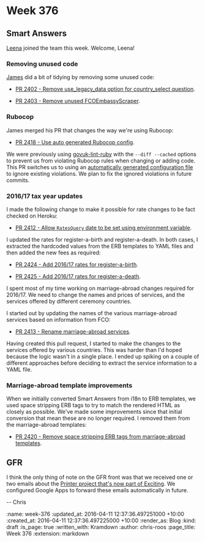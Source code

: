 Week 376
========

## Smart Answers

[Leena][leena-gupte] joined the team this week. Welcome, Leena!

### Removing unused code

[James][james-mead] did a bit of tidying by removing some unused code:

* [PR 2402 - Remove use_legacy_data option for country_select question][smart-answers-pr-2402].

* [PR 2403 - Remove unused FCOEmbassyScraper][smart-answers-pr-2403].

### Rubocop

James merged his PR that changes the way we're using Rubocop:

* [PR 2418 - Use auto generated Rubocop config][smart-answers-pr-2418].

We were previously using [govuk-lint-ruby][govuk-lint-ruby] with the `--diff --cached` options to prevent us from violating Rubocop rules when changing or adding code. This PR switches us to using an [automatically generated configuration file][rubocop-auto-generated-config] to ignore existing violations. We plan to fix the ignored violations in future commits.

### 2016/17 tax year updates

I made the following change to make it possible for rate changes to be fact checked on Heroku:

* [PR 2412 - Allow `RatesQuery` date to be set using environment variable][smart-answers-pr-2412].

I updated the rates for register-a-birth and register-a-death. In both cases, I extracted the hardcoded values from the ERB templates to YAML files and then added the new fees as required:

* [PR 2424 - Add 2016/17 rates for register-a-birth][smart-answers-pr-2424].

* [PR 2425 - Add 2016/17 rates for register-a-death][smart-answers-pr-2425].

I spent most of my time working on marriage-abroad changes required for 2016/17. We need to change the names and prices of services, and the services offered by different ceremony countries.

I started out by updating the names of the various marriage-abroad services based on information from FCO:

* [PR 2413 - Rename marriage-abroad services][smart-answers-pr-2413].

Having created this pull request, I started to make the changes to the services offered by various countries. This was harder than I'd hoped because the logic wasn't in a single place. I ended up spiking on a couple of different approaches before deciding to extract the service information to a YAML file.

### Marriage-abroad template improvements

When we initially converted Smart Answers from i18n to ERB templates, we used space stripping ERB tags to try to match the rendered HTML as closely as possible. We've made some improvements since that initial conversion that mean these are no longer required. I removed them from the marriage-abroad templates:

* [PR 2420 - Remove space stripping ERB tags from marriage-abroad templates][smart-answers-pr-2420].

## GFR

I think the only thing of note on the GFR front was that we received one or two emails about the [Printer project that's now part of Exciting][exciting-printer]. We configured Google Apps to forward these emails automatically in future.

-- Chris

[exciting-printer]: https://exciting.io/printer/
[govuk-lint-ruby]: https://github.com/alphagov/govuk-lint
[james-mead]: /james-mead
[leena-gupte]: https://github.com/leenagupte
[rubocop-auto-generated-config]: https://github.com/bbatsov/rubocop#automatically-generated-configuration
[smart-answers-pr-2402]: https://github.com/alphagov/smart-answers/pull/2402
[smart-answers-pr-2403]: https://github.com/alphagov/smart-answers/pull/2403
[smart-answers-pr-2412]: https://github.com/alphagov/smart-answers/pull/2412
[smart-answers-pr-2413]: https://github.com/alphagov/smart-answers/pull/2413
[smart-answers-pr-2418]: https://github.com/alphagov/smart-answers/pull/2418
[smart-answers-pr-2420]: https://github.com/alphagov/smart-answers/pull/2420
[smart-answers-pr-2424]: https://github.com/alphagov/smart-answers/pull/2424
[smart-answers-pr-2425]: https://github.com/alphagov/smart-answers/pull/2425

:name: week-376
:updated_at: 2016-04-11 12:37:36.497251000 +10:00
:created_at: 2016-04-11 12:37:36.497225000 +10:00
:render_as: Blog
:kind: draft
:is_page: true
:written_with: Kramdown
:author: chris-roos
:page_title: Week 376
:extension: markdown
